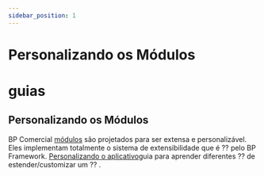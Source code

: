 ```yaml
---
sidebar_position: 1
---
```


# Personalizando os Módulos

# guias

## Personalizando os Módulos
BP Comercial [módulos](https://docs.abp.io/en/commercial/7.2/modules/index "") são projetados para ser extensa e personalizável. Eles implementam totalmente o sistema de extensibilidade que é ⁇  pelo BP Framework. [Personalizando o aplicativo](https://docs.abp.io/en/abp/latest/Customizing-Application-Modules-Guide "")guia para aprender diferentes ⁇  de estender/customizar um ⁇ .
